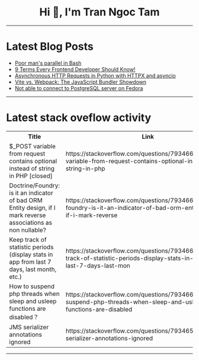 <h1 align="center">Hi 👋, I'm Tran Ngoc Tam</h1>

---

# Latest Blog Posts 
<!-- BLOG-POST-LIST:START -->
- [Poor man&#39;s parallel in Bash](https://dev.to/stolzenhain/poor-mans-parallel-in-bash-46e2)
- [9 Terms Every Frontend Developer Should Know!](https://dev.to/rijultp/9-terms-every-frontend-developer-should-know-58p3)
- [Asynchronous HTTP Requests in Python with HTTPX and asyncio](https://dev.to/sagnew/asynchronous-http-requests-in-python-with-httpx-and-asyncio-2n19)
- [Vite vs. Webpack: The JavaScript Bundler Showdown](https://dev.to/lovestaco/vite-vs-webpack-the-javascript-bundler-showdown-3c0b)
- [Not able to connect to PostgreSQL server on Fedora](https://dev.to/remoteconn7891/not-able-to-connect-to-postgresql-server-on-fedora-f62)
<!-- BLOG-POST-LIST:END -->

---

# Latest stack oveflow activity
<table>
  <tr><th>Title</th><th>Link</th></tr>
  <!-- STACKOVERFLOW:START --><tr><td>$_POST variable from request contains optional instead of string in PHP [closed]</td><td>https://stackoverflow.com/questions/79346664/post-variable-from-request-contains-optional-instead-of-string-in-php</td></tr><tr><td>Doctrine/Foundry: is it an indicator of bad ORM Entity design, if I mark reverse associations as non nullable?</td><td>https://stackoverflow.com/questions/79346658/doctrine-foundry-is-it-an-indicator-of-bad-orm-entity-design-if-i-mark-reverse</td></tr><tr><td>Keep track of statistic periods &lpar;display stats in app from last 7 days, last month, etc.&rpar;</td><td>https://stackoverflow.com/questions/79346627/keep-track-of-statistic-periods-display-stats-in-app-from-last-7-days-last-mon</td></tr><tr><td>How to suspend php threads when sleep and usleep functions are disabled？</td><td>https://stackoverflow.com/questions/79346601/how-to-suspend-php-threads-when-sleep-and-usleep-functions-are-disabled</td></tr><tr><td>JMS serializer annotations ignored</td><td>https://stackoverflow.com/questions/79346599/jms-serializer-annotations-ignored</td></tr><!-- STACKOVERFLOW:END -->
</table>

---


